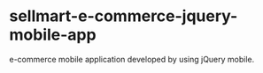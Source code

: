 # sellmart-e-commerce-jquery-mobile-app
e-commerce mobile application developed by using jQuery mobile.
